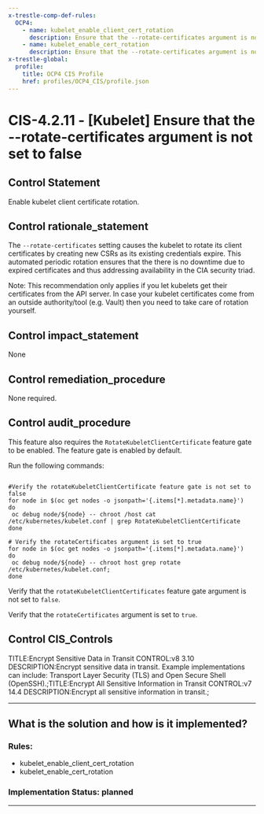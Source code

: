 ```yaml
---
x-trestle-comp-def-rules:
  OCP4:
    - name: kubelet_enable_client_cert_rotation
      description: Ensure that the --rotate-certificates argument is not set to false
    - name: kubelet_enable_cert_rotation
      description: Ensure that the --rotate-certificates argument is not set to false
x-trestle-global:
  profile:
    title: OCP4 CIS Profile
    href: profiles/OCP4_CIS/profile.json
---
```


# CIS-4.2.11 - \[Kubelet\] Ensure that the --rotate-certificates argument is not set to false

## Control Statement

Enable kubelet client certificate rotation.

## Control rationale_statement

The `--rotate-certificates` setting causes the kubelet to rotate its client certificates by creating new CSRs as its existing credentials expire. This automated periodic rotation ensures that the there is no downtime due to expired certificates and thus addressing availability in the CIA security triad.

Note: This recommendation only applies if you let kubelets get their certificates from the API server. In case your kubelet certificates come from an outside authority/tool (e.g. Vault) then you need to take care of rotation yourself.

## Control impact_statement

None

## Control remediation_procedure

None required.

## Control audit_procedure

This feature also requires the `RotateKubeletClientCertificate` feature gate to be enabled. The feature gate is enabled by default.

Run the following commands:

```

#Verify the rotateKubeletClientCertificate feature gate is not set to false
for node in $(oc get nodes -o jsonpath='{.items[*].metadata.name}')
do
 oc debug node/${node} -- chroot /host cat /etc/kubernetes/kubelet.conf | grep RotateKubeletClientCertificate
done

# Verify the rotateCertificates argument is set to true
for node in $(oc get nodes -o jsonpath='{.items[*].metadata.name}')
do
 oc debug node/${node} -- chroot host grep rotate /etc/kubernetes/kubelet.conf;
done
```

Verify that the `rotateKubeletClientCertificates` feature gate argument is not set to `false`.

Verify that the `rotateCertificates` argument is set to `true`.

## Control CIS_Controls

TITLE:Encrypt Sensitive Data in Transit CONTROL:v8 3.10 DESCRIPTION:Encrypt sensitive data in transit. Example implementations can include: Transport Layer Security (TLS) and Open Secure Shell (OpenSSH).;TITLE:Encrypt All Sensitive Information in Transit CONTROL:v7 14.4 DESCRIPTION:Encrypt all sensitive information in transit.;

______________________________________________________________________

## What is the solution and how is it implemented?

<!-- For implementation status enter one of: implemented, partial, planned, alternative, not-applicable -->

<!-- Note that the list of rules under ### Rules: is read-only and changes will not be captured after assembly to JSON -->

<!-- Add control implementation description here for control: CIS-4.2.11 -->

### Rules:

  - kubelet_enable_client_cert_rotation
  - kubelet_enable_cert_rotation

### Implementation Status: planned

______________________________________________________________________
